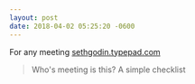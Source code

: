 ```yaml
---
layout: post
date: 2018-04-02 05:25:20 -0600
---
```

For any meeting [sethgodin.typepad.com](http://sethgodin.typepad.com/seths_blog/2018/04/whos-meeting-is-this-a-simple-checklist.html)

> Who's meeting is this? A simple checklist
